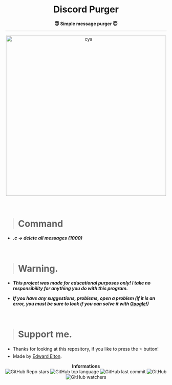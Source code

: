 <h1 align="center">Discord Purger</h1>

<p align='center'>
    <b>😇 Simple message purger 😇</b>
</p>

----

<p align="center">
    <img src="https://gifdb.com/images/high/kakashi-hatake-anime-bye-bye-vv4xg0yxihvsb76h.gif" alt="cya" width="500px"/>
</p>

<br/>

> # Command

* ***.c -> delete all messages (1000)***

<br/>

> # Warning.

* ***This project was made for educational purposes only! I take no responsibility for anything you do with this program.***

* ***If you have any suggestions, problems, open a problem (if it is an error, you must be sure to look if you can solve it with [Google](https://giybf.com)!)***  
  
<br/>

> # Support me.

* Thanks for looking at this repository, if you like to press the ⭐ button!
* Made by [Edward Elton](https://github.com/edwardelton).

<p align="center">
    <b>Informations</b><br>
    <img alt="GitHub Repo stars" src="https://img.shields.io/github/stars/edwardelton/Discord-Purger?color=0aa2fa">
    <img alt="GitHub top language" src="https://img.shields.io/github/languages/top/edwardelton/Discord-Purger?color=0aa2fa">
    <img alt="GitHub last commit" src="https://img.shields.io/github/last-commit/edwardelton/Discord-Purger?color=0aa2fa">
    <img alt="GitHub" src="https://img.shields.io/github/license/edwardelton/Discord-Purger?color=0aa2fa">
    <img alt="GitHub watchers" src="https://img.shields.io/github/watchers/edwardelton/Discord-Purger?color=0aa2fa">
</p>
